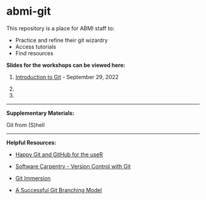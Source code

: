 # abmi-git

This repository is a place for ABMI staff to:

+ Practice and refine their git wizardry
+ Access tutorials
+ Find resources

**Slides for the workshops can be viewed here:**

1. [Introduction to Git](https://ABbiodiversity.github.io/abmi-git/Intro-ABMI.html) - September 29, 2022

2. 

3. 

---

**Supplementary Materials:**

Git from (S)hell

---

**Helpful Resources:**

- [Happy Git and GitHub for the useR](https://happygitwithr.com/)

- [Software Carpentry - Version Control with Git](https://swcarpentry.github.io/git-novice/)

- [Git Immersion](http://gitimmersion.com/index.html)

- [A Successful Git Branching Model](https://nvie.com/posts/a-successful-git-branching-model/)
